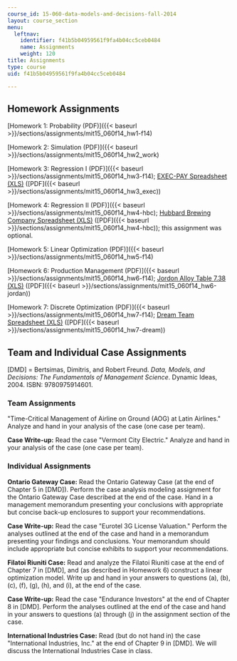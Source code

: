 ```yaml
---
course_id: 15-060-data-models-and-decisions-fall-2014
layout: course_section
menu:
  leftnav:
    identifier: f41b5b04959561f9fa4b04cc5ceb0484
    name: Assignments
    weight: 120
title: Assignments
type: course
uid: f41b5b04959561f9fa4b04cc5ceb0484

---
```


Homework Assignments
--------------------

[Homework 1: Probability (PDF)]({{< baseurl >}}/sections/assignments/mit15_060f14_hw1-f14)

[Homework 2: Simulation (PDF)]({{< baseurl >}}/sections/assignments/mit15_060f14_hw2_work)

[Homework 3: Regression I (PDF)]({{< baseurl >}}/sections/assignments/mit15_060f14_hw3-f14); [EXEC-PAY Spreadsheet (XLS)](/coursemedia/15-060-data-models-and-decisions-fall-2014/4dbdf75fd9a7dd6baa8fa6b863e6a5c0_MIT15_060F14_HW3_EXEC.xls) ([PDF]({{< baseurl >}}/sections/assignments/mit15_060f14_hw3_exec))

[Homework 4: Regression II (PDF)]({{< baseurl >}}/sections/assignments/mit15_060f14_hw4-hbc); [Hubbard Brewing Company Spreadsheet (XLS)](/coursemedia/15-060-data-models-and-decisions-fall-2014/84657f6066c19bbaecddb68f464e3179_MIT15_060F14_HW4-HBC.xls) ([PDF]({{< baseurl >}}/sections/assignments/mit15_060f14_hw4-hbc)); this assignment was optional.

[Homework 5: Linear Optimization (PDF)]({{< baseurl >}}/sections/assignments/mit15_060f14_hw5-f14)

[Homework 6: Production Management (PDF)]({{< baseurl >}}/sections/assignments/mit15_060f14_hw6-f14); [Jordon Alloy Table 7.38 (XLS)](/coursemedia/15-060-data-models-and-decisions-fall-2014/1a3b7d44036edb5e982c3b9fdb22219f_MIT15_060F14_HW6-Jordan.xls) ([PDF]({{< baseurl >}}/sections/assignments/mit15_060f14_hw6-jordan))

[Homework 7: Discrete Optimization (PDF)]({{< baseurl >}}/sections/assignments/mit15_060f14_hw7-f14); [Dream Team Spreadsheet (XLS)](/coursemedia/15-060-data-models-and-decisions-fall-2014/85d83619f93967d9aa90e1c7fc3c8c8b_MIT15_060F14_HW7-Dream.xls) ([PDF]({{< baseurl >}}/sections/assignments/mit15_060f14_hw7-dream))

Team and Individual Case Assignments
------------------------------------

\[DMD\] = Bertsimas, Dimitris, and Robert Freund. _Data, Models, and Decisions: The Fundamentals of Management Science_. Dynamic Ideas, 2004. ISBN: 9780975914601.

### Team Assignments

"Time-Critical Management of Airline on Ground (AOG) at Latin Airlines." Analyze and hand in your analysis of the case (one case per team).

**Case Write-up:** Read the case "Vermont City Electric." Analyze and hand in your analysis of the case (one case per team).

### Individual Assignments

**Ontario Gateway Case:** Read the Ontario Gateway Case (at the end of Chapter 5 in \[DMD\]). Perform the case analysis modeling assignment for the Ontario Gateway Case described at the end of the case. Hand in a management memorandum presenting your conclusions with appropriate but concise back-up enclosures to support your recommendations.

**Case Write-up:** Read the case "Eurotel 3G License Valuation." Perform the analyses outlined at the end of the case and hand in a memorandum presenting your findings and conclusions. Your memorandum should include appropriate but concise exhibits to support your recommendations.

**Filatoi Riuniti Case:** Read and analyze the Filatoi Riuniti case at the end of Chapter 7 in \[DMD\], and (as described in Homework 6) construct a linear optimization model. Write up and hand in your answers to questions (a), (b), (c), (f), (g), (h), and (i), at the end of the case.

**Case Write-up:** Read the case "Endurance Investors" at the end of Chapter 8 in \[DMD\]. Perform the analyses outlined at the end of the case and hand in your answers to questions (a) through (j) in the assignment section of the case.

**International Industries Case:** Read (but do not hand in) the case "International Industries, Inc." at the end of Chapter 9 in \[DMD\]. We will discuss the International Industries Case in class.